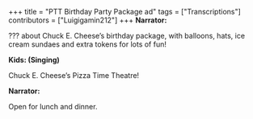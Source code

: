 +++
title = "PTT Birthday Party Package ad"
tags = ["Transcriptions"]
contributors = ["Luigigamin212"]
+++
**Narrator:**

??? about Chuck E. Cheese’s birthday package, with balloons, hats, ice cream sundaes and extra tokens for lots of fun! 

**Kids: (Singing)**

Chuck E. Cheese’s Pizza Time Theatre! 

**Narrator:**

Open for lunch and dinner.
